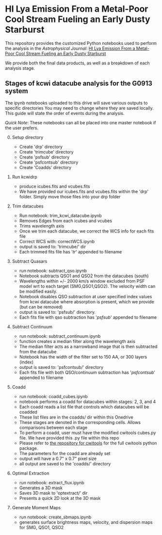 # HI Lya Emission From a Metal-Poor Cool Stream Fueling an Early Dusty Starburst

This repository provides the customized Python notebooks used to perform the analysis in the *Astrophysical Journal*: [HI Lya Emission From a Metal-Poor Cool Stream Fueling an Early Dusty Starburst](https://ui.adsabs.harvard.edu/abs/2024arXiv240500795H/abstract)

We provide both the final data products, as well as a breakdown of each analysis stage. 

## Stages of kcwi datacube analysis for the G0913 system

The ipynb notebooks uploaded to this drive will save various outputs to specific directories
You may need to change where they are saved locally. This guide will state the order of events during the analysis.

*Quick Note*: These notebooks can all be placed into one master notebook if the user prefers.

0. Setup directory
    - Create 'drp' directory
    - Create 'trimcube' directory
    - Create 'psfsub' directory
    - Create 'psfcontsub' directory
    - Create 'Coadds' directory

1. Run kcwidrp
    - produce icubes.fits and vcubes.fits
    - We have provided our icubes.fits and vcubes.fits within the 'drp' folder. Simply move those files into your drp folder

2. Trim datacubes
    - Run notebook: trim_kcwi_datacube.ipynb
    - Removes Edges from each icubes and vcubes
    - Trims wavelength axis 
    - Once we trim each datacube, we correct the WCS info for each fits file
    - Correct WCS with: correctWCS.ipynb
    - output is saved to: 'trimcube/' dir
    - Each trimmed fits file has '_tr_' appended to filename
    
3. Subtract Quasars
    - run notebook: subtract_qso.ipynb
    - Notebook subtracts QSO1 and QSO2 from the datacubes (south)
    - Wavelengths within +/- 2000 km/s window excluded from PSF model wrt to each target (SMG,QSO1,QSO2). The velocity width can be modified easily. 
    - Notebook disables QSO subtraction at user specified index values from kcwi datacube where absorption is present, which we provide (but can be removed)
    - output is saved to: 'psfsub/' directory.
    - Each fits file with qso subtraction has '_psfsub_' appended to filename
    
4. Subtract Continuum
    - run notebook: subtract_continuum.ipynb
    - function creates a median filter along the wavelength axis
    - The median filter acts as a narrowband image that is then subtracted from the datacube
    - Notebook has the width of the filter set to 150 AA, or 300 layers (index)
    - output is saved to: 'psfcontsub/' directory
    - Each fits file with both QSO/continuum subtraction has '_psfcontsub_' appended to filename
    
5. Coadd
    - run notebook: coadd_cubes.ipynb
    - notebook performs a coadd for datacubes within stages: 2, 3, and 4
    - Each coadd reads a list file that controls which datacubes will be coadded
    - These list files are in the coadds/ dir within this Onedrive
    - These stages are denoted in the corresponding cells. Allows comparisons between each stage
    - To perform a coadd, user must have the modified cwitools cubes.py file. We have provided this .py file within this repo
    - Please refer to [the repository for cwitools](https://github.com/dbosul/cwitools/tree/v0.8/cwitools) for the full cwitools python package. 
    - The parameters for the coadd are already set
    - output will have a 0.7" x 0.7" pixel size
    - all output are saved to the 'coadds/' directory
    
6. Optimal Extraction
    - run notebook: extract_flux.ipynb
    - Generates a 3D mask
    - Saves 3D mask to 'optextract/' dir
    - Presents a quick 2D look at the 3D mask
    
7. Generate Moment Maps
    - run notebook: create_sbmaps.ipynb
    - generates surface brightness maps, velocity, and dispersion maps for SMG, QSO1, QSO2
    
    
    
    
    
    
